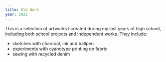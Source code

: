```yaml
---
title: Old Work
year: 2022
---
```

This is a selection of artworks I created during my last years of high school, including both school projects and independent works. They include:

- sketches with charcoal, ink and ballpen
- experiments with cyanotype printing on fabric 
- sewing with recycled denim

